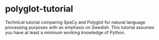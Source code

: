 # polyglot-tutorial #

Technical tutorial comparing SpaCy and Polyglot for natural language processing purposes with an emphasis on Swedish. This tutorial assumes you have at least a minimum working knowledge of Python.
